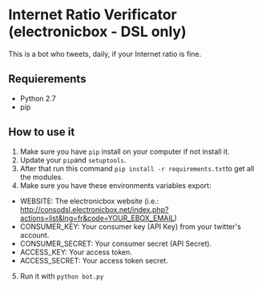 # Internet Ratio Verificator (electronicbox - DSL only)
This is a bot who tweets, daily, if your Internet ratio is fine.

## Requierements
* Python 2.7
* pip

## How to use it
1. Make sure you have `pip` install on your computer if not install it.
2. Update your `pip`and `setuptools`.
3. After that run this command `pip install -r requirements.txt`to get all the modules.
4. Make sure you have these environments variables export:
* WEBSITE: The electronicbox website (i.e.: http://consodsl.electronicbox.net/index.php?actions=list&lng=fr&code=YOUR_EBOX_EMAIL)
* CONSUMER_KEY: Your consumer key (API Key) from your twitter's account.
* CONSUMER_SECRET: Your consumer secret (API Secret).
* ACCESS_KEY: Your access token.
* ACCESS_SECRET: Your access token secret.
5. Run it with `python bot.py`

